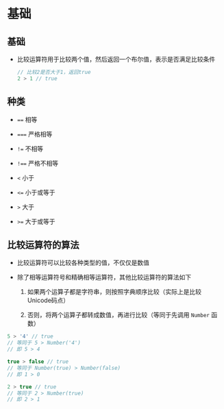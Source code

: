 # 基础

## 基础

- 比较运算符用于比较两个值，然后返回一个布尔值，表示是否满足比较条件

    ```js
    // 比较2是否大于1，返回true
    2 > 1 // true
    ```

## 种类

- `==` 相等

- `===` 严格相等

- `!=` 不相等

- `!==` 严格不相等

- `<` 小于

- `<=` 小于或等于

- `>` 大于

- `>=` 大于或等于

## 比较运算符的算法

- 比较运算符可以比较各种类型的值，不仅仅是数值

- 除了相等运算符号和精确相等运算符，其他比较运算符的算法如下

    1. 如果两个运算子都是字符串，则按照字典顺序比较（实际上是比较Unicode码点）

    2. 否则，将两个运算子都转成数值，再进行比较（等同于先调用 `Number` 函数）

```js
5 > '4' // true
// 等同于 5 > Number('4')
// 即 5 > 4

true > false // true
// 等同于 Number(true) > Number(false)
// 即 1 > 0

2 > true // true
// 等同于 2 > Number(true)
// 即 2 > 1
```
